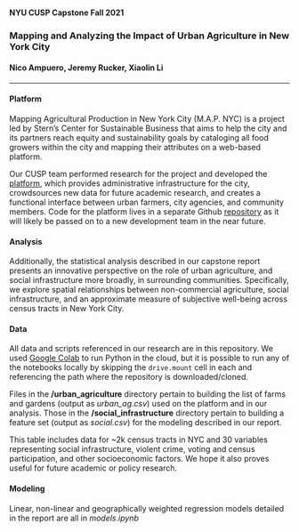 #### NYU CUSP Capstone Fall 2021
### Mapping and Analyzing the Impact of Urban Agriculture in New York City
#### Nico Ampuero, Jeremy Rucker, Xiaolin Li

----

#### Platform
Mapping Agricultural Production in New York City (M.A.P. NYC) is a project led by Stern’s Center for Sustainable Business that aims to help the city and its partners reach equity and sustainability goals by cataloging all food growers within the city and mapping their attributes on a web-based platform. 

Our CUSP team performed research for the project and developed the [platform](https://mapnyc.herokuapp.com/), which provides administrative infrastructure for the city, crowdsources new data for future academic research, and creates a functional interface between urban farmers, city agencies, and community members. Code for the platform lives in a separate Github [repository](https://github.com/ampu3ro/mapnyc) as it will likely be passed on to a new development team in the near future.

#### Analysis
Additionally, the statistical analysis described in our capstone report presents an innovative perspective on the role of urban agriculture, and social infrastructure more broadly, in surrounding communities. Specifically, we explore spatial relationships between non-commercial agriculture, social infrastructure, and an approximate measure of subjective well-being across census tracts in New York City.


#### Data
All data and scripts referenced in our research are in this repository. We used [Google Colab](https://colab.research.google.com/?utm_source=scs-index) to run Python in the cloud, but it is possible to run any of the notebooks locally by skipping the `drive.mount` cell in each and referencing the path where the repository is downloaded/cloned. 

Files in the **/urban_agriculture** directory pertain to building the list of farms and gardens (output as _urban_ag.csv_) used on the platform and in our analysis. Those in the **/social_infrastructure** directory pertain to building a feature set (output as _social.csv_) for the modeling described in our report. 

This table includes data for ~2k census tracts in NYC and 30 variables representing social infrastructure, violent crime, voting and census participation, and other socioeconomic factors. We hope it also proves useful for future academic or policy research.

#### Modeling
Linear, non-linear and geographically weighted regression models detailed in the report are all in _models.ipynb_
